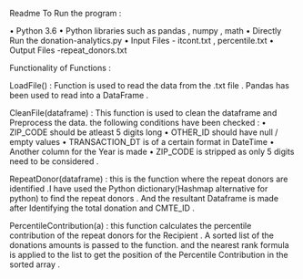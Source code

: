 Readme
To Run the program :

•	Python 3.6
•	Python libraries such as pandas , numpy , math
•	Directly Run the donation-analytics.py
•	Input Files - itcont.txt , percentile.txt
•	Output Files -repeat_donors.txt


Functionality of Functions :

LoadFile() : Function is used to read the data from the .txt file . Pandas has been used to read into a DataFrame .

CleanFile(dataframe) : This function is used to clean the dataframe and Preprocess the data.
the following conditions have been checked  :
•	ZIP_CODE should be atleast 5 digits long
•	OTHER_ID should have null / empty values
•	TRANSACTION_DT is of a certain format in DateTime
•	Another column for the Year is made
•	ZIP_CODE is stripped as only 5 digits need to be considered .


RepeatDonor(dataframe) : this is the function where the repeat donors are identified .I have used the Python dictionary(Hashmap alternative for python) to find the repeat donors . And the resultant Dataframe is made after Identifying the total donation and CMTE_ID .

PercentileContribution(a) : this function calculates the percentile contribution of the repeat donors for the Recipient . A sorted list of the donations amounts is passed to the function. and the nearest rank formula is applied to the list to get the position of the Percentile Contribution in the sorted array .

